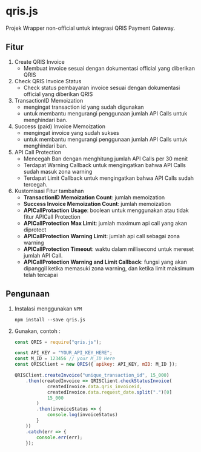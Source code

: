 # qris.js

Projek Wrapper non-official untuk integrasi QRIS Payment Gateway.

## Fitur

1. Create QRIS Invoice
    - Membuat invoice sesuai dengan dokumentasi official
    yang diberikan QRIS
2. Check QRIS Invoice Status
    - Check status pembayaran invoice sesuai dengan dokumentasi official yang diberikan QRIS
3. TransactionID Memoization
    - mengingat transaction id yang sudah digunakan
    - untuk membantu mengurangi penggunaan jumlah API Calls untuk menghindari ban.
4. Success (paid) Invoice Memoization
    - mengingat invoice yang sudah sukses
    - untuk membantu mengurangi penggunaan jumlah API Calls untuk menghindari ban.
5. API Call Protection
    - Mencegah Ban dengan menghitung jumlah API Calls
    per 30 menit
    - Terdapat Warning Callback untuk mengingatkan bahwa
    API Calls sudah masuk zona warning
    - Terdapat Limit Callback untuk mengingatkan bahwa
    API Calls sudah tercegah.
6. Kustomisasi Fitur tambahan
    - **TransactionID Memoization Count**: jumlah memoization
    - **Success Invoice Memoization Count**: jumlah memoization
    - **APICallProtaction Usage**: boolean untuk menggunakan atau
    tidak fitur APICall Protection
    - **APICallProtection Max Limit**: jumlah maximum api call
    yang akan diprotect
    - **APICallProtection Warning Limit**: jumlah api call sebagai
    zona warning
    - **APICallProtection Timeout**: waktu dalam millisecond untuk
    mereset jumlah API Call.
    - **APICallProtection Warning and Limit Callback**: fungsi yang
    akan dipanggil ketika memasuki zona warning, dan ketika
    limit maksimum telah tercapai
## Pengunaan

1. Instalasi menggunakan `NPM`
    ```
    npm install --save qris.js
    ```
2. Gunakan, contoh :
    ```js
    const QRIS = require("qris.js");

    const API_KEY = "YOUR_API_KEY_HERE";
    const M_ID = 123456 // your M_ID Here
    const QRISClient = new QRIS({ apikey: API_KEY, mID: M_ID });

    QRISClient.createInvoice("unique_transaction_id", 15_000)
        .then(createdInvoice => QRISClient.checkStatusInvoice(
                createdInvoice.data.qris_invoiceid,
                createdInvoice.data.request_date.split(".")[0]
                15_000
            )
            .then(invoiceStatus => {
                console.log(invoiceStatus)
            }
        ))
        .catch(err => {
            console.err(err);
        });
    ```